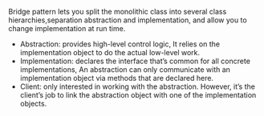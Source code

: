 Bridge pattern lets you split the monolithic class into several class hierarchies,separation abstraction and implementation, and allow you to change implementation at run time.
* Abstraction: provides high-level control logic, It relies on the implementation object to do the actual low-level work.
* Implementation: declares the interface that’s common for all concrete implementations, An abstraction can only communicate with an implementation object via methods that are declared here.
* Client: only interested in working with the abstraction. However, it’s the client’s job to link the abstraction object with one of the implementation objects.

